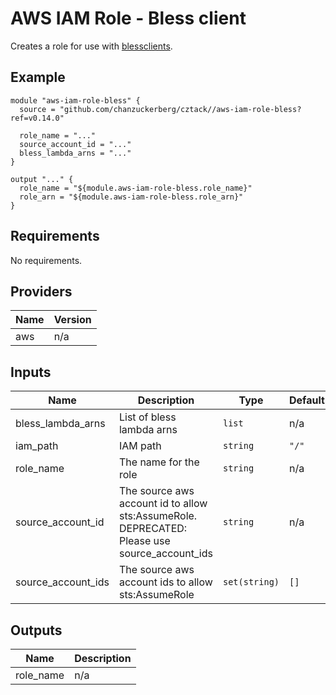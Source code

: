 # AWS IAM Role - Bless client

Creates a role for use with [blessclients](https://github.com/lyft/python-blessclient).

## Example

```hcl
module "aws-iam-role-bless" {
  source = "github.com/chanzuckerberg/cztack//aws-iam-role-bless?ref=v0.14.0"

  role_name = "..."
  source_account_id = "..."
  bless_lambda_arns = "..."
}

output "..." {
  role_name = "${module.aws-iam-role-bless.role_name}"
  role_arn = "${module.aws-iam-role-bless.role_arn}"
}
```

<!-- START -->
## Requirements

No requirements.

## Providers

| Name | Version |
|------|---------|
| aws | n/a |

## Inputs

| Name | Description | Type | Default | Required |
|------|-------------|------|---------|:--------:|
| bless\_lambda\_arns | List of bless lambda arns | `list` | n/a | yes |
| iam\_path | IAM path | `string` | `"/"` | no |
| role\_name | The name for the role | `string` | n/a | yes |
| source\_account\_id | The source aws account id to allow sts:AssumeRole. DEPRECATED: Please use source\_account\_ids | `string` | n/a | yes |
| source\_account\_ids | The source aws account ids to allow sts:AssumeRole | `set(string)` | `[]` | no |

## Outputs

| Name | Description |
|------|-------------|
| role\_name | n/a |

<!-- END -->
